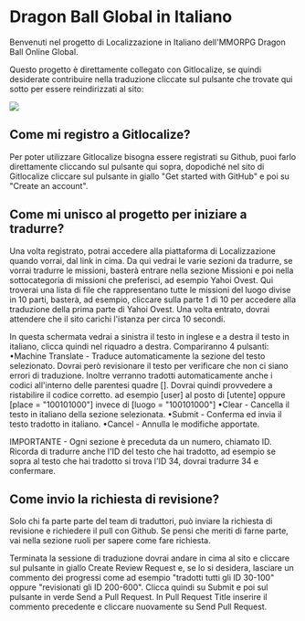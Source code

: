 # Dragon Ball Global in Italiano
Benvenuti nel progetto di Localizzazione in Italiano dell'MMORPG Dragon Ball Online Global.

Questo progetto è direttamente collegato con Gitlocalize, se quindi desiderate contribuire nella traduzione cliccate sul pulsante che trovate qui sotto per essere reindirizzati al sito:

<a href="https://gitlocalize.com/repo/9865/it?utm_source=badge"> <img src="https://gitlocalize.com/repo/9865/it/badge.svg" /> </a>

## Come mi registro a Gitlocalize?
Per poter utilizzare Gitlocalize bisogna essere registrati su Github, puoi farlo direttamente cliccando sul pulsante qui sopra, dopodiché nel sito di Gitlocalize cliccare sul pulsante in giallo "Get started with GitHub" e poi su "Create an account".

## Come mi unisco al progetto per iniziare a tradurre?
Una volta registrato, potrai accedere alla piattaforma di Localizzazione quando vorrai, dal link in cima.
Da qui vedrai le varie sezioni da tradurre, se vorrai tradurre le missioni, basterà entrare nella sezione Missioni e poi nella sottocategoria di missioni che preferisci, ad esempio Yahoi Ovest.
Qui troverai una lista di file che rappresentano tutte le missioni del luogo divise in 10 parti, basterà, ad esempio, cliccare sulla parte 1 di 10 per accedere alla traduzione della prima parte di Yahoi Ovest.
Una volta entrato, dovrai attendere che il sito carichi l'istanza per circa 10 secondi.

In questa schermata vedrai a sinistra il testo in inglese e a destra il testo in italiano, clicca quindi nel riquadro a destra.
Compariranno 4 pulsanti:
•Machine Translate - Traduce automaticamente la sezione del testo selezionato.
Dovrai però revisionare il testo per verificare che non ci siano errori di traduzione.
Inoltre verranno tradotti automaticamente anche i codici all'interno delle parentesi quadre []. Dovrai quindi provvedere a ristabilire il codice corretto. ad esempio [user] al posto di [utente] oppure [place = "100101000"] invece di [luogo = "100101000"]
•Clear - Cancella il testo in italiano della sezione selezionata.
•Submit - Conferma ed invia il testo tradotto in italiano.
•Cancel - Annulla le modifiche apportate.

IMPORTANTE - Ogni sezione è preceduta da un numero, chiamato ID. Ricorda di tradurre anche l'ID del testo che hai tradotto, ad esempio se sopra al testo che hai tradotto si trova l'ID 34, dovrai tradurre 34 e confermare.

## Come invio la richiesta di revisione?
Solo chi fa parte parte del team di traduttori, può inviare la richiesta di revisione e richiedere il pull con Github. Se pensi che meriti di farne parte, vai nella sezione ruoli per sapere come fare richiesta.

Terminata la sessione di traduzione dovrai andare in cima al sito e cliccare sul pulsante in giallo Create Review Request e, se lo si desidera, lasciare un commento dei progressi come ad esempio "tradotti tutti gli ID 30-100" oppure "revisionati gli ID 200-600".
Clicca quindi su Submit e poi sul pulsante in verde Send a Pull Request.
In Pull Request Title inserire il commento precedente e cliccare nuovamente su Send Pull Request.
